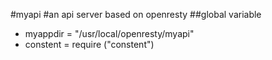 #myapi
#an api server based on openresty
##global variable
* myappdir = "/usr/local/openresty/myapi"
* constent = require ("constent")
